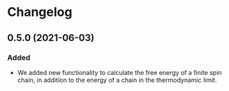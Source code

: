 # Changelog

## 0.5.0 (2021-06-03)

### Added

- We added new functionality to calculate the free energy of a finite spin 
  chain, in addition to the energy of a chain in the thermodynamic limit.
  
